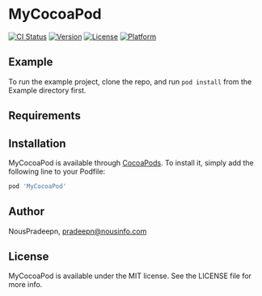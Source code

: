 # MyCocoaPod

[![CI Status](https://img.shields.io/travis/NousPradeepn/MyCocoaPod.svg?style=flat)](https://travis-ci.org/NousPradeepn/MyCocoaPod)
[![Version](https://img.shields.io/cocoapods/v/MyCocoaPod.svg?style=flat)](https://cocoapods.org/pods/MyCocoaPod)
[![License](https://img.shields.io/cocoapods/l/MyCocoaPod.svg?style=flat)](https://cocoapods.org/pods/MyCocoaPod)
[![Platform](https://img.shields.io/cocoapods/p/MyCocoaPod.svg?style=flat)](https://cocoapods.org/pods/MyCocoaPod)

## Example

To run the example project, clone the repo, and run `pod install` from the Example directory first.

## Requirements

## Installation

MyCocoaPod is available through [CocoaPods](https://cocoapods.org). To install
it, simply add the following line to your Podfile:

```ruby
pod 'MyCocoaPod'
```

## Author

NousPradeepn, pradeepn@nousinfo.com

## License

MyCocoaPod is available under the MIT license. See the LICENSE file for more info.
